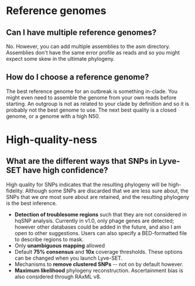 Reference genomes
=================

Can I have multiple reference genomes?
--------------------------------------
No.  However, you can add multiple assemblies to the asm directory.  Assemblies don't have the same error profile as reads and so you might expect some skew in the ultimate phylogeny.

How do I choose a reference genome?
-----------------------------------
The best reference genome for an outbreak is something in-clade.  You might even need to assemble the genome from your own reads before starting.  An outgroup is not as related to your clade by definition and so it is probably not the best genome to use.  The next best quality is a closed genome, or a genome with a high N50.

High-quality-ness
=================

What are the different ways that SNPs in Lyve-SET have high confidence?
-----------------------------------------------------------------------

High quality for SNPs indicates that the resulting phylogeny will be high-fidelity.  Although some SNPs are discarded that we are less sure about, the SNPs that we _are_ most sure about are retained, and the resulting phylogeny is the best inference.

* **Detection of troublesome regions** such that they are not considered in hqSNP analysis.  Currently in v1.0, only phage genes are detected; however other databases could be added in the future, and also I am open to other suggestions.  Users can also specify a BED-formatted file to describe regions to mask.
* Only **unambiguous mapping** allowed
* Default **75% consensus** and **10x** coverage thresholds.  These options can be changed when you launch Lyve-SET.
* Mechanisms to **remove clustered SNPs** -- not on by default however.
* **Maximum likelihood** phylogeny reconstruction. Ascertainment bias is also considered through RAxML v8.
